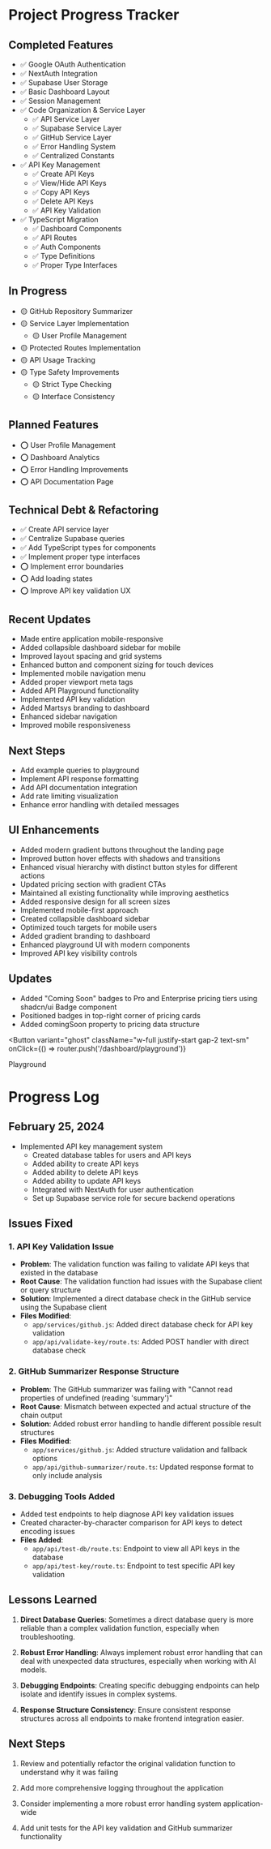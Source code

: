 # Project Progress Tracker

## Completed Features
- ✅ Google OAuth Authentication
- ✅ NextAuth Integration
- ✅ Supabase User Storage
- ✅ Basic Dashboard Layout
- ✅ Session Management
- ✅ Code Organization & Service Layer
  - ✅ API Service Layer
  - ✅ Supabase Service Layer
  - ✅ GitHub Service Layer
  - ✅ Error Handling System
  - ✅ Centralized Constants
- ✅ API Key Management
  - ✅ Create API Keys
  - ✅ View/Hide API Keys
  - ✅ Copy API Keys
  - ✅ Delete API Keys
  - ✅ API Key Validation
- ✅ TypeScript Migration
  - ✅ Dashboard Components
  - ✅ API Routes
  - ✅ Auth Components
  - ✅ Type Definitions
  - ✅ Proper Type Interfaces

## In Progress
- 🟡 GitHub Repository Summarizer
- 🟡 Service Layer Implementation
  - 🟡 User Profile Management
- 🟡 Protected Routes Implementation
- 🟡 API Usage Tracking
- 🟡 Type Safety Improvements
  - 🟡 Strict Type Checking
  - 🟡 Interface Consistency

## Planned Features
- ⭕ User Profile Management
- ⭕ Dashboard Analytics
- ⭕ Error Handling Improvements
- ⭕ API Documentation Page

## Technical Debt & Refactoring
- ✅ Create API service layer
- ✅ Centralize Supabase queries
- ✅ Add TypeScript types for components
- ✅ Implement proper type interfaces
- ⭕ Implement error boundaries
- ⭕ Add loading states
- ⭕ Improve API key validation UX

## Recent Updates
- Made entire application mobile-responsive
- Added collapsible dashboard sidebar for mobile
- Improved layout spacing and grid systems
- Enhanced button and component sizing for touch devices
- Implemented mobile navigation menu
- Added proper viewport meta tags
- Added API Playground functionality
- Implemented API key validation
- Added Martsys branding to dashboard
- Enhanced sidebar navigation
- Improved mobile responsiveness

## Next Steps
- Add example queries to playground
- Implement API response formatting
- Add API documentation integration
- Add rate limiting visualization
- Enhance error handling with detailed messages

## UI Enhancements
- Added modern gradient buttons throughout the landing page
- Improved button hover effects with shadows and transitions
- Enhanced visual hierarchy with distinct button styles for different actions
- Updated pricing section with gradient CTAs
- Maintained all existing functionality while improving aesthetics
- Added responsive design for all screen sizes
- Implemented mobile-first approach
- Created collapsible dashboard sidebar
- Optimized touch targets for mobile users
- Added gradient branding to dashboard
- Enhanced playground UI with modern components
- Improved API key visibility controls

## Updates
- Added "Coming Soon" badges to Pro and Enterprise pricing tiers using shadcn/ui Badge component
- Positioned badges in top-right corner of pricing cards
- Added comingSoon property to pricing data structure

<Button 
  variant="ghost" 
  className="w-full justify-start gap-2 text-sm"
  onClick={() => router.push('/dashboard/playground')}
>
  <FiCode className="h-4 w-4" /> Playground
</Button>

# Progress Log

## February 25, 2024
- Implemented API key management system
  - Created database tables for users and API keys
  - Added ability to create API keys
  - Added ability to delete API keys
  - Added ability to update API keys
  - Integrated with NextAuth for user authentication
  - Set up Supabase service role for secure backend operations

## Issues Fixed

### 1. API Key Validation Issue
- **Problem**: The validation function was failing to validate API keys that existed in the database
- **Root Cause**: The validation function had issues with the Supabase client or query structure
- **Solution**: Implemented a direct database check in the GitHub service using the Supabase client
- **Files Modified**:
  - `app/services/github.js`: Added direct database check for API key validation
  - `app/api/validate-key/route.ts`: Added POST handler with direct database check

### 2. GitHub Summarizer Response Structure
- **Problem**: The GitHub summarizer was failing with "Cannot read properties of undefined (reading 'summary')"
- **Root Cause**: Mismatch between expected and actual structure of the chain output
- **Solution**: Added robust error handling to handle different possible result structures
- **Files Modified**:
  - `app/services/github.js`: Added structure validation and fallback options
  - `app/api/github-summarizer/route.ts`: Updated response format to only include analysis

### 3. Debugging Tools Added
- Added test endpoints to help diagnose API key validation issues
- Created character-by-character comparison for API keys to detect encoding issues
- **Files Added**:
  - `app/api/test-db/route.ts`: Endpoint to view all API keys in the database
  - `app/api/test-key/route.ts`: Endpoint to test specific API key validation

## Lessons Learned

1. **Direct Database Queries**: Sometimes a direct database query is more reliable than a complex validation function, especially when troubleshooting.

2. **Robust Error Handling**: Always implement robust error handling that can deal with unexpected data structures, especially when working with AI models.

3. **Debugging Endpoints**: Creating specific debugging endpoints can help isolate and identify issues in complex systems.

4. **Response Structure Consistency**: Ensure consistent response structures across all endpoints to make frontend integration easier.

## Next Steps

1. Review and potentially refactor the original validation function to understand why it was failing

2. Add more comprehensive logging throughout the application

3. Consider implementing a more robust error handling system application-wide

4. Add unit tests for the API key validation and GitHub summarizer functionality 